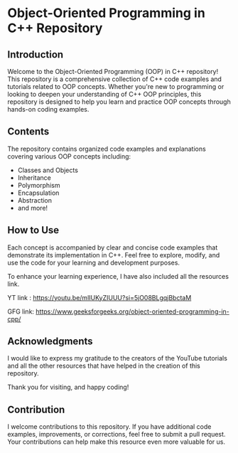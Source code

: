 # Object-Oriented Programming in C++ Repository

## Introduction
Welcome to the Object-Oriented Programming (OOP) in C++ repository! This repository is a comprehensive collection of C++ code examples and tutorials related to OOP concepts.
Whether you're new to programming or looking to deepen your understanding of C++ OOP principles, this repository is designed to help you learn and practice OOP concepts
through hands-on coding examples.

## Contents
The repository contains organized code examples and explanations covering various OOP concepts including:
- Classes and Objects
- Inheritance
- Polymorphism
- Encapsulation
- Abstraction
- and more!

## How to Use
Each concept is accompanied by clear and concise code examples that demonstrate its implementation in C++. Feel free to explore, modify, and use the code for your learning and development purposes.

To enhance your learning experience, I have also included all the resources link.

YT link : https://youtu.be/mlIUKyZIUUU?si=5jO08BLgqjBbctaM

GFG link: https://www.geeksforgeeks.org/object-oriented-programming-in-cpp/

## Acknowledgments
I would like to express my gratitude to the creators of the YouTube tutorials and all the other resources that have helped in the creation of this repository.

Thank you for visiting, and happy coding!

## Contribution
I welcome contributions to this repository. If you have additional code examples, improvements, or corrections, feel free to submit a pull request. 
Your contributions can help make this resource even more valuable for us.
